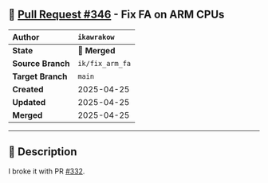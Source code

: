 ## 🔀 [Pull Request #346](https://github.com/ikawrakow/ik_llama.cpp/pull/346) - Fix FA on ARM CPUs

| **Author** | `ikawrakow` |
| :--- | :--- |
| **State** | 🔀 **Merged** |
| **Source Branch** | `ik/fix_arm_fa` |
| **Target Branch** | `main` |
| **Created** | 2025-04-25 |
| **Updated** | 2025-04-25 |
| **Merged** | 2025-04-25 |

---

## 📄 Description

I broke it with PR [#332](https://github.com/ikawrakow/ik_llama.cpp/issues/332).